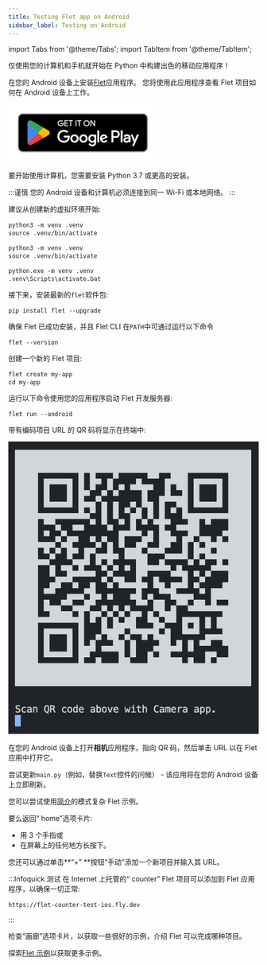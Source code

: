 ```yaml
---
title: Testing Flet app on Android
sidebar_label: Testing on Android
---
```


import Tabs from '@theme/Tabs';
import TabItem from '@theme/TabItem';

仅使用您的计算机和手机就开始在 Python 中构建出色的移动应用程序！

在您的 Android 设备上安装[Flet](https://play.google.com/store/apps/details?id=com.appveyor.flet)应用程序。 您将使用此应用程序查看 Flet 项目如何在 Android 设备上工作。

<a href='https://play.google.com/store/apps/details?id=com.appveyor.flet'><img alt='Get it on Google Play' src='/img/docs/getting-started/testing-on-android/google-play-badge.png' width='300'/></a>

要开始使用计算机，您需要安装 Python 3.7 或更高的安装。

:::谨慎
您的 Android 设备和计算机必须连接到同一 Wi-Fi 或本地网络。
:::

建议从创建新的虚拟环境开始:

<Tabs groupId="language">
  <TabItem value="macOS" label="macOS" default>

```
python3 -m venv .venv
source .venv/bin/activate
```

  </TabItem>
  <TabItem value="Linux" label="Linux">

```
python3 -m venv .venv
source .venv/bin/activate
```

  </TabItem>
  <TabItem value="Windows" label="Windows">

```
python.exe -m venv .venv
.venv\Scripts\activate.bat
```

  </TabItem>
</Tabs>

接下来，安装最新的`flet`软件包:

```
pip install flet --upgrade
```

确保 Flet 已成功安装，并且 Flet CLI 在`PATH`中可通过运行以下命令

```
flet --version
```

创建一个新的 Flet 项目:

```
flet create my-app
cd my-app
```

运行以下命令使用您的应用程序启动 Flet 开发服务器:

```
flet run --android
```

带有编码项目 URL 的 QR 码将显示在终端中:

<img src="/img/docs/getting-started/testing-on-android/app-qr-code.png" className="screenshot-30 screenshot-rounded" />

在您的 Android 设备上打开**相机**应用程序，指向 QR 码，然后单击 URL 以在 Flet 应用中打开它。

尝试更新`main.py`（例如，替换`Text`控件的问候） - 该应用将在您的 Android 设备上立即刷新。

您可以尝试使用[简介](/docs/#flet-app-example)的模式复杂 Flet 示例。

要么返回“ home”选项卡片:

- 用 3 个手指或
- 在屏幕上的任何地方长按下。

您还可以通过单击**“+” **按钮“手动”添加一个新项目并输入其 URL。

:::Infoquick 测试
在 Internet 上托管的“ counter” Flet 项目可以添加到 Flet 应用程序，以确保一切正常:

```
https://flet-counter-test-ios.fly.dev
```

:::

检查“画廊”选项卡片，以获取一些很好的示例，介绍 Flet 可以完成哪种项目。

探索[Flet 示例](https://github.com/flet-dev/examples/tree/main/python)以获取更多示例。
